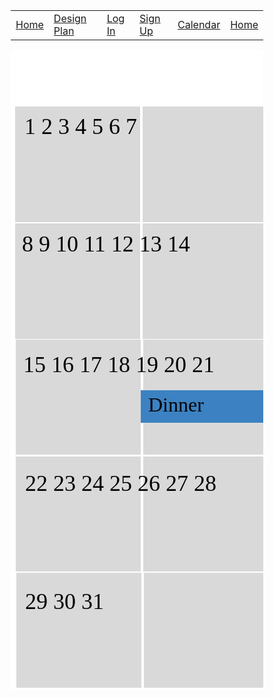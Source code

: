 <html>
    <head>
        <link href="https://fonts.googleapis.com/css?family=Exo&display=swap" rel="stylesheet" />
    </head>
    <body>
        <table>
            <tr>
                <td><a href="/jazzyisking">Home</a></td>
                <td><a href="/jazzyisking/templates/designplan">Design Plan</a></td>
                <td><a href="/jazzyisking/templates/login">Log In</a></td>
                <td><a href="/jazzyisking/templates/signup">Sign Up</a></td>
                <td><a href="/jazzyisking/templates/calendar">Calendar</a></td>
            <td><a href="/jazzyisking/templates/home">Home</a></td>
            </tr>
        </table>
        <div class="v104_18">
        <div class="v104_100">
        </div><span class="v105_5">Forum</span>
        <a class="v104_21" href="/jazzyisking/templates/home">Home</a>
        <a class="v104_22" href="/jazzyisking/templates/calendar">Calender</a>
        <a class="v104_25" href="/jazzyisking/templates/login">Login</a>
        <span class="v104_23">Itinerary</span>
        <span class="v104_24">Activities</span>
        <div class="v104_42"></div>
        <div class="v104_45"></div>
        <div class="v104_46"></div>
        <div class="v104_47"></div>
        <div class="v104_48"></div>
        <div class="v104_49"></div>
        <div class="v104_50"></div>
        <div class="v104_51"></div>
        <div class="v104_52"></div>
        <div class="v104_53"></div>
        <div class="v104_54"></div>
        <div class="v104_55"></div>
        <div class="v104_56"></div>
        <div class="v104_57"></div>
        <div class="v104_58"></div>
        <div class="v104_59"></div>
        <div class="v104_60"></div>
        <div class="v104_61"></div>
        <div class="v104_77"></div>
        <div class="v104_81"></div>
        <div class="v104_82"></div>
        <div class="v104_62"></div>
        <div class="v104_63"></div>
        <div class="v104_64"></div>
        <div class="v104_65"></div>
        <div class="v104_66"></div>
        <div class="v104_67"></div>
        <div class="v104_68"></div>
        <div class="v104_69"></div>
        <div class="v104_83"></div>
        <div class="v104_84"></div>
        <div class="v104_86"></div>
        <div class="v104_87"></div>
        <div class="v104_70"></div>
        <div class="v104_71"></div>
        <div class="v104_72"></div>
        <div class="v104_73"></div>
        <span class="v104_75">1                   2                   3                   4                   5                   6                  7</span>
        <span class="v104_76">8                   9                   10                 11                  12                  13                 14</span>
        <span class="v104_88">15                  16                17                  18                 19                  20                21</span>
        <span class="v104_89">22                 23                24                 25                26                27                 28</span>
        <span class="v104_90">29                 30                31</span>
        <div class="v104_135">
        <div class="v104_101"></div>
        <span class="v104_102">Meeting</span></div>
        <div class="v104_166">
        <div class="v104_167"></div>
        <span class="v104_168">Hike</span></div>
        <div class="v104_160">
        <div class="v104_161"></div>
        <span class="v104_162">Party</span></div>
        <div class="v104_157">
        <div class="v104_158"></div>
        <span class="v104_159">Dinner</span></div>
        <div class="v104_154">
        <div class="v104_155"></div>
        <span class="v104_156">Lunch</span></div>
        <div class="v104_148">
        <div class="v104_149"></div>
        <span class="v104_150">Bonfire</span></div>
        <div class="v115_230"></div>
        <span class="v115_231">Add Event</span>
        <div class="v115_232"></div>
        <span class="v115_233">Delete Event</span>
        </div>
    </body>
</html> 
<br/><br/> 

<style>* {
  box-sizing: border-box;
}
body {
  font-size: 14px;
}
.v104_18 {
  width: 100%;
  height: 1024px;
  background: rgba(255,255,255,1);
  opacity: 1;
  position: relative;
  top: 0px;
  left: 0px;
  overflow: hidden;
}
.v104_100 {
  width: 100%;
  height: 100%;
  background: url("../images/v104_100.png");
  background-repeat: no-repeat;
  background-position: center center;
  background-size: cover;
  opacity: 1;
  position: absolute;
  top: 0px;
  left: 8px;
  overflow: hidden;
}
.v105_5 {
  width: 111px;
  color: rgba(255,255,255,1);
  position: absolute;
  top: 23px;
  left: 732px;
  font-family: Exo;
  font-weight: Regular;
  font-size: 36px;
  opacity: 1;
  text-align: left;
}
.v104_21 {
  width: 99px;
  color: rgba(255,255,255,1);
  position: absolute;
  top: 23px;
  left: 47px;
  font-family: Exo;
  font-weight: Regular;
  font-size: 36px;
  opacity: 1;
  text-align: left;
}
.v104_22 {
  width: 147px;
  color: rgba(255,255,255,1);
  position: absolute;
  top: 23px;
  left: 197px;
  font-family: Exo;
  font-weight: Regular;
  font-size: 36px;
  opacity: 1;
  text-align: left;
}
.v104_23 {
  width: 139px;
  color: rgba(255,255,255,1);
  position: absolute;
  top: 23px;
  left: 377px;
  font-family: Exo;
  font-weight: Regular;
  font-size: 36px;
  opacity: 1;
  text-align: left;
}
.v104_24 {
  width: 150px;
  color: rgba(255,255,255,1);
  position: absolute;
  top: 23px;
  left: 549px;
  font-family: Exo;
  font-weight: Regular;
  font-size: 36px;
  opacity: 1;
  text-align: left;
}
.v104_25 {
  width: 168px;
  color: rgba(255,255,255,1);
  position: absolute;
  top: 23px;
  left: 1260px;
  font-family: Exo;
  font-weight: Regular;
  font-size: 36px;
  opacity: 1;
  text-align: left;
}
.v104_42 {
  width: 200px;
  height: 185px;
  background: rgba(217,217,217,1);
  opacity: 1;
  position: absolute;
  top: 90px;
  left: 7px;
  overflow: hidden;
}
.v104_45 {
  width: 200px;
  height: 185px;
  background: rgba(217,217,217,1);
  opacity: 1;
  position: absolute;
  top: 90px;
  left: 1024px;
  overflow: hidden;
}
.v104_46 {
  width: 200px;
  height: 185px;
  background: rgba(217,217,217,1);
  opacity: 1;
  position: absolute;
  top: 90px;
  left: 821px;
  overflow: hidden;
}
.v104_47 {
  width: 200px;
  height: 185px;
  background: rgba(217,217,217,1);
  opacity: 1;
  position: absolute;
  top: 90px;
  left: 618px;
  overflow: hidden;
}
.v104_48 {
  width: 200px;
  height: 185px;
  background: rgba(217,217,217,1);
  opacity: 1;
  position: absolute;
  top: 90px;
  left: 415px;
  overflow: hidden;
}
.v104_49 {
  width: 200px;
  height: 185px;
  background: rgba(217,217,217,1);
  opacity: 1;
  position: absolute;
  top: 90px;
  left: 211px;
  overflow: hidden;
}
.v104_50 {
  width: 200px;
  height: 185px;
  background: rgba(217,217,217,1);
  opacity: 1;
  position: absolute;
  top: 90px;
  left: 7px;
  overflow: hidden;
}
.v104_51 {
  width: 200px;
  height: 185px;
  background: rgba(217,217,217,1);
  opacity: 1;
  position: absolute;
  top: 90px;
  left: 1024px;
  overflow: hidden;
}
.v104_52 {
  width: 200px;
  height: 185px;
  background: rgba(217,217,217,1);
  opacity: 1;
  position: absolute;
  top: 90px;
  left: 821px;
  overflow: hidden;
}
.v104_53 {
  width: 200px;
  height: 185px;
  background: rgba(217,217,217,1);
  opacity: 1;
  position: absolute;
  top: 90px;
  left: 618px;
  overflow: hidden;
}
.v104_54 {
  width: 200px;
  height: 185px;
  background: rgba(217,217,217,1);
  opacity: 1;
  position: absolute;
  top: 90px;
  left: 415px;
  overflow: hidden;
}
.v104_55 {
  width: 200px;
  height: 185px;
  background: rgba(217,217,217,1);
  opacity: 1;
  position: absolute;
  top: 90px;
  left: 211px;
  overflow: hidden;
}
.v104_56 {
  width: 200px;
  height: 184px;
  background: rgba(217,217,217,1);
  opacity: 1;
  position: absolute;
  top: 650px;
  left: 8px;
  overflow: hidden;
}
.v104_57 {
  width: 200px;
  height: 184px;
  background: rgba(217,217,217,1);
  opacity: 1;
  position: absolute;
  top: 650px;
  left: 1025px;
  overflow: hidden;
}
.v104_58 {
  width: 200px;
  height: 184px;
  background: rgba(217,217,217,1);
  opacity: 1;
  position: absolute;
  top: 650px;
  left: 822px;
  overflow: hidden;
}
.v104_59 {
  width: 200px;
  height: 184px;
  background: rgba(217,217,217,1);
  opacity: 1;
  position: absolute;
  top: 650px;
  left: 619px;
  overflow: hidden;
}
.v104_60 {
  width: 200px;
  height: 184px;
  background: rgba(217,217,217,1);
  opacity: 1;
  position: absolute;
  top: 650px;
  left: 415px;
  overflow: hidden;
}
.v104_61 {
  width: 200px;
  height: 184px;
  background: rgba(217,217,217,1);
  opacity: 1;
  position: absolute;
  top: 650px;
  left: 212px;
  overflow: hidden;
}
.v104_77 {
  width: 200px;
  height: 184px;
  background: rgba(217,217,217,1);
  opacity: 1;
  position: absolute;
  top: 836px;
  left: 9px;
  overflow: hidden;
}
.v104_81 {
  width: 200px;
  height: 184px;
  background: rgba(217,217,217,1);
  opacity: 1;
  position: absolute;
  top: 836px;
  left: 416px;
  overflow: hidden;
}
.v104_82 {
  width: 200px;
  height: 184px;
  background: rgba(217,217,217,1);
  opacity: 1;
  position: absolute;
  top: 836px;
  left: 213px;
  overflow: hidden;
}
.v104_62 {
  width: 200px;
  height: 184px;
  background: rgba(217,217,217,1);
  opacity: 1;
  position: absolute;
  top: 463px;
  left: 8px;
  overflow: hidden;
}
.v104_63 {
  width: 200px;
  height: 184px;
  background: rgba(217,217,217,1);
  opacity: 1;
  position: absolute;
  top: 463px;
  left: 1025px;
  overflow: hidden;
}
.v104_64 {
  width: 200px;
  height: 184px;
  background: rgba(217,217,217,1);
  opacity: 1;
  position: absolute;
  top: 463px;
  left: 822px;
  overflow: hidden;
}
.v104_65 {
  width: 200px;
  height: 184px;
  background: rgba(217,217,217,1);
  opacity: 1;
  position: absolute;
  top: 463px;
  left: 619px;
  overflow: hidden;
}
.v104_66 {
  width: 200px;
  height: 184px;
  background: rgba(217,217,217,1);
  opacity: 1;
  position: absolute;
  top: 463px;
  left: 415px;
  overflow: hidden;
}
.v104_67 {
  width: 200px;
  height: 184px;
  background: rgba(217,217,217,1);
  opacity: 1;
  position: absolute;
  top: 463px;
  left: 212px;
  overflow: hidden;
}
.v104_68 {
  width: 200px;
  height: 185px;
  background: rgba(217,217,217,1);
  opacity: 1;
  position: absolute;
  top: 277px;
  left: 7px;
  overflow: hidden;
}
.v104_69 {
  width: 200px;
  height: 185px;
  background: rgba(217,217,217,1);
  opacity: 1;
  position: absolute;
  top: 277px;
  left: 1024px;
  overflow: hidden;
}
.v104_83 {
  width: 200px;
  height: 185px;
  background: rgba(217,217,217,1);
  opacity: 1;
  position: absolute;
  top: 90px;
  left: 1228px;
  overflow: hidden;
}
.v104_84 {
  width: 200px;
  height: 184px;
  background: rgba(217,217,217,1);
  opacity: 1;
  position: absolute;
  top: 650px;
  left: 1229px;
  overflow: hidden;
}
.v104_86 {
  width: 200px;
  height: 184px;
  background: rgba(217,217,217,1);
  opacity: 1;
  position: absolute;
  top: 463px;
  left: 1229px;
  overflow: hidden;
}
.v104_87 {
  width: 200px;
  height: 185px;
  background: rgba(217,217,217,1);
  opacity: 1;
  position: absolute;
  top: 277px;
  left: 1228px;
  overflow: hidden;
}
.v104_70 {
  width: 200px;
  height: 185px;
  background: rgba(217,217,217,1);
  opacity: 1;
  position: absolute;
  top: 277px;
  left: 821px;
  overflow: hidden;
}
.v104_71 {
  width: 200px;
  height: 185px;
  background: rgba(217,217,217,1);
  opacity: 1;
  position: absolute;
  top: 277px;
  left: 618px;
  overflow: hidden;
}
.v104_72 {
  width: 200px;
  height: 185px;
  background: rgba(217,217,217,1);
  opacity: 1;
  position: absolute;
  top: 277px;
  left: 415px;
  overflow: hidden;
}
.v104_73 {
  width: 200px;
  height: 185px;
  background: rgba(217,217,217,1);
  opacity: 1;
  position: absolute;
  top: 277px;
  left: 211px;
  overflow: hidden;
}
.v104_75 {
  width: 100%;
  color: rgba(0,0,0,1);
  position: absolute;
  top: 101px;
  left: 22px;
  font-family: Exo;
  font-weight: Regular;
  font-size: 36px;
  opacity: 1;
  text-align: left;
}
.v104_76 {
  width: 100%;
  color: rgba(0,0,0,1);
  position: absolute;
  top: 289px;
  left: 18px;
  font-family: Exo;
  font-weight: Regular;
  font-size: 36px;
  opacity: 1;
  text-align: left;
}
.v104_88 {
  width: 100%;
  color: rgba(0,0,0,1);
  position: absolute;
  top: 482px;
  left: 20px;
  font-family: Exo;
  font-weight: Regular;
  font-size: 36px;
  opacity: 1;
  text-align: left;
}
.v104_89 {
  width: 100%;
  color: rgba(0,0,0,1);
  position: absolute;
  top: 672px;
  left: 23px;
  font-family: Exo;
  font-weight: Regular;
  font-size: 36px;
  opacity: 1;
  text-align: left;
}
.v104_90 {
  width: 443px;
  color: rgba(0,0,0,1);
  position: absolute;
  top: 861px;
  left: 23px;
  font-family: Exo;
  font-weight: Regular;
  font-size: 36px;
  opacity: 1;
  text-align: left;
}
.v104_135 {
  width: 202px;
  height: 52px;
  background: url("../images/v104_135.png");
  background-repeat: no-repeat;
  background-position: center center;
  background-size: cover;
  opacity: 1;
  position: absolute;
  top: 160px;
  left: 412px;
  overflow: hidden;
}
.v104_101 {
  width: 202px;
  height: 52px;
  background: rgba(60,130,194,1);
  opacity: 1;
  position: relative;
  top: 0px;
  left: 0px;
  overflow: hidden;
}
.v104_102 {
  width: 118px;
  color: rgba(0,0,0,1);
  position: absolute;
  top: 5px;
  left: 12px;
  font-family: Exo;
  font-weight: Regular;
  font-size: 32px;
  opacity: 1;
  text-align: left;
}
.v104_166 {
  width: 202px;
  height: 52px;
  background: url("../images/v104_166.png");
  background-repeat: no-repeat;
  background-position: center center;
  background-size: cover;
  opacity: 1;
  position: absolute;
  top: 156px;
  left: 1020px;
  overflow: hidden;
}
.v104_167 {
  width: 202px;
  height: 52px;
  background: rgba(60,130,194,1);
  opacity: 1;
  position: relative;
  top: 0px;
  left: 0px;
  overflow: hidden;
}
.v104_168 {
  width: 63px;
  color: rgba(0,0,0,1);
  position: absolute;
  top: 5px;
  left: 12px;
  font-family: Exo;
  font-weight: Regular;
  font-size: 32px;
  opacity: 1;
  text-align: left;
}
.v104_160 {
  width: 202px;
  height: 52px;
  background: url("../images/v104_160.png");
  background-repeat: no-repeat;
  background-position: center center;
  background-size: cover;
  opacity: 1;
  position: absolute;
  top: 912px;
  left: 412px;
  overflow: hidden;
}
.v104_161 {
  width: 202px;
  height: 52px;
  background: rgba(60,130,194,1);
  opacity: 1;
  position: absolute;
  top: 0px;
  left: 0px;
  overflow: hidden;
}
.v104_162 {
  width: 80px;
  color: rgba(0,0,0,1);
  position: absolute;
  top: 5px;
  left: 12px;
  font-family: Exo;
  font-weight: Regular;
  font-size: 32px;
  opacity: 1;
  text-align: left;
}
.v104_157 {
  width: 202px;
  height: 52px;
  background: url("../images/v104_157.png");
  background-repeat: no-repeat;
  background-position: center center;
  background-size: cover;
  opacity: 1;
  position: absolute;
  top: 544px;
  left: 208px;
  overflow: hidden;
}
.v104_158 {
  width: 202px;
  height: 52px;
  background: rgba(60,130,194,1);
  opacity: 1;
  position: absolute;
  top: 0px;
  left: 0px;
  overflow: hidden;
}
.v104_159 {
  width: 97px;
  color: rgba(0,0,0,1);
  position: absolute;
  top: 5px;
  left: 12px;
  font-family: Exo;
  font-weight: Regular;
  font-size: 32px;
  opacity: 1;
  text-align: left;
}
.v104_154 {
  width: 202px;
  height: 52px;
  background: url("../images/v104_154.png");
  background-repeat: no-repeat;
  background-position: center center;
  background-size: cover;
  opacity: 1;
  position: absolute;
  top: 728px;
  left: 1024px;
  overflow: hidden;
}
.v104_155 {
  width: 202px;
  height: 52px;
  background: rgba(60,130,194,1);
  opacity: 1;
  position: absolute;
  top: 0px;
  left: 0px;
  overflow: hidden;
}
.v104_156 {
  width: 90px;
  color: rgba(0,0,0,1);
  position: absolute;
  top: 5px;
  left: 12px;
  font-family: Exo;
  font-weight: Regular;
  font-size: 32px;
  opacity: 1;
  text-align: left;
}
.v104_148 {
  width: 202px;
  height: 52px;
  background: url("../images/v104_148.png");
  background-repeat: no-repeat;
  background-position: center center;
  background-size: cover;
  opacity: 1;
  position: absolute;
  top: 344px;
  left: 616px;
  overflow: hidden;
}
.v104_149 {
  width: 202px;
  height: 52px;
  background: rgba(60,130,194,1);
  opacity: 1;
  position: relative;
  top: 0px;
  left: 0px;
  overflow: hidden;
}
.v104_150 {
  width: 107px;
  color: rgba(0,0,0,1);
  position: absolute;
  top: 5px;
  left: 12px;
  font-family: Exo;
  font-weight: Regular;
  font-size: 32px;
  opacity: 1;
  text-align: left;
}
.v115_230 {
  width: 360px;
  height: 60px;
  background: rgba(60,130,194,1);
  opacity: 1;
  position: absolute;
  top: 949px;
  left: 1060px;
  border-top-left-radius: 20px;
  border-top-right-radius: 20px;
  border-bottom-left-radius: 20px;
  border-bottom-right-radius: 20px;
  overflow: hidden;
}
.v115_231 {
  width: 169px;
  color: rgba(255,255,255,1);
  position: absolute;
  top: 955px;
  left: 1142px;
  font-family: Exo;
  font-weight: Regular;
  font-size: 36px;
  opacity: 1;
  text-align: left;
}
.v115_232 {
  width: 360px;
  height: 60px;
  background: rgba(60,130,194,1);
  opacity: 1;
  position: absolute;
  top: 943px;
  left: 682px;
  border-top-left-radius: 20px;
  border-top-right-radius: 20px;
  border-bottom-left-radius: 20px;
  border-bottom-right-radius: 20px;
  overflow: hidden;
}
.v115_233 {
  width: 210px;
  color: rgba(255,255,255,1);
  position: absolute;
  top: 949px;
  left: 764px;
  font-family: Exo;
  font-weight: Regular;
  font-size: 36px;
  opacity: 1;
  text-align: left;
}
</style>